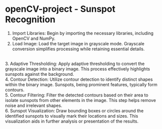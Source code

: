 # openCV-project - Sunspot Recognition

1. Import Libraries: Begin by importing the necessary libraries, including OpenCV and NumPy.
2. Load Image: Load the target image in grayscale mode. Grayscale conversion simplifies processing while retaining essential details.
<br>
3. Adaptive Thresholding: Apply adaptive thresholding to convert the grayscale image into a binary image. This process effectively highlights sunspots against the background.
<br>
4. Contour Detection: Utilize contour detection to identify distinct shapes within the binary image. Sunspots, being prominent features, typically form contours.
<br>
5. Contour Filtering: Filter the detected contours based on their area to isolate sunspots from other elements in the image. This step helps remove noise and irrelevant shapes.
<br>
6. Sunspot Visualization: Draw bounding boxes or circles around the identified sunspots to visually mark their locations and sizes. This visualization aids in further analysis or presentation of the results.




